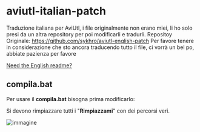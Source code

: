# aviutl-italian-patch
Traduzione italiana per AviUtl, i file originalmente non erano miei, li ho solo presi da un altra repository per poi modificarli e tradurli.
Repositoy Originale: https://github.com/sykhro/aviutl-english-patch
Per favore tenere in considerazione che sto ancora traducendo tutto il file, ci vorrà un bel po, abbiate pazienza per favore

[Need the English readme?](https://github.com/senwawa/aviutl-italian-patch/blob/master/README-EN.md)

## compila.bat
Per usare il **compila.bat** bisogna prima modificarlo:

Si devono rimpiazzare tutti i "**Rimpiazzami**" con dei percorsi veri.

![immagine](https://github.com/user-attachments/assets/8e1094d3-6113-4290-be29-66602edb5c92)

